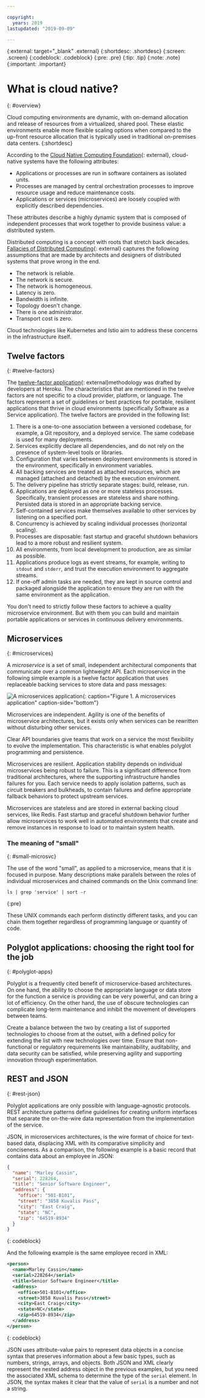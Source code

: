 ```yaml
---

copyright:
  years: 2019
lastupdated: "2019-09-09"

---
```


{:external: target="_blank" .external}
{:shortdesc: .shortdesc}
{:screen: .screen}
{:codeblock: .codeblock}
{:pre: .pre}
{:tip: .tip}
{:note: .note}
{:important: .important}

# What is cloud native?
{: #overview}

Cloud computing environments are dynamic, with on-demand allocation and release of resources from a virtualized, shared pool. These elastic environments enable more flexible scaling options when compared to the up-front resource allocation that is typically used in traditional on-premises data centers.
{:shortdesc}

According to the [Cloud Native Computing Foundation](https://github.com/cncf/foundation/blob/master/charter.md){: external}, cloud-native systems have the following attributes:

- Applications or processes are run in software containers as isolated units.
- Processes are managed by central orchestration processes to improve resource usage and reduce maintenance costs.
- Applications or services (microservices) are loosely coupled with explicitly described dependencies.

These attributes describe a highly dynamic system that is composed of independent processes that work together to provide business value: a distributed system.

Distributed computing is a concept with roots that stretch back decades. [Fallacies of Distributed Computing](http://www.rgoarchitects.com/Files/fallacies.pdf){: external} captures the following assumptions that are made by architects and designers of distributed systems that prove wrong in the end.

* The network is reliable.
* The network is secure.
* The network is homogeneous.
* Latency is zero.
* Bandwidth is infinite.
* Topology doesn't change.
* There is one administrator.
* Transport cost is zero.

Cloud technologies like Kubernetes and Istio aim to address these concerns in the infrastructure itself.

## Twelve factors
{: #twelve-factors}

The [twelve-factor application](https://12factor.net){: external}methodology was drafted by developers at Heroku. The characteristics that are mentioned in the twelve factors are not specific to a cloud provider, platform, or language. The factors represent a set of guidelines or best practices for portable, resilient applications that thrive in cloud environments (specifically Software as a Service application). The twelve factors are provided in the following list:

1. There is a one-to-one association between a versioned codebase, for example, a Git repository, and a deployed service. The same codebase is used for many deployments.
2. Services explicitly declare all dependencies, and do not rely on the presence of system-level tools or libraries.
3. Configuration that varies between deployment environments is stored in the environment, specifically in environment variables.
4. All backing services are treated as attached resources, which are managed (attached and detached) by the execution environment.
5. The delivery pipeline has strictly separate stages: build, release, run.
6. Applications are deployed as one or more stateless processes. Specifically, transient processes are stateless and share nothing. Persisted data is stored in an appropriate backing service.
7. Self-contained services make themselves available to other services by listening on a specified port.
8. Concurrency is achieved by scaling individual processes (horizontal scaling).
9. Processes are disposable: fast startup and graceful shutdown behaviors lead to a more robust and resilient system.
10. All environments, from local development to production, are as similar as possible.
11. Applications produce logs as event streams, for example, writing to `stdout` and `stderr`, and trust the execution environment to aggregate streams.
12. If one-off admin tasks are needed, they are kept in source control and packaged alongside the application to ensure they are run with the same environment as the application.

You don't need to strictly follow these factors to achieve a quality microservice environment. But with them you can build and maintain portable applications or services in continuous delivery environments.


## Microservices
{: #microservices}

A *microservice* is a set of small, independent architectural components that communicate over a common lightweight API. Each microservice in the following simple example is a twelve factor application that uses replaceable backing services to store data and pass messages:

![A microservices application](images/microservice.png "A microservices application"){: caption="Figure 1. A microservices application" caption-side="bottom"}

Microservices are independent. Agility is one of the benefits of microservice architectures, but it exists only when services can be rewritten without disturbing other services. 

Clear API boundaries give teams that work on a service the most flexibility to evolve the implementation. This characteristic is what enables polyglot programming and persistence.

Microservices are resilient. Application stability depends on individual microservices being robust to failure. This is a significant difference from traditional architectures, where the supporting infrastructure handles failures for you. Each service needs to apply isolation patterns, such as circuit breakers and bulkheads, to contain failures and define appropriate fallback behaviors to protect upstream services.

Microservices are stateless and are stored in external backing cloud services, like Redis. Fast startup and graceful shutdown behavior further allow microservices to work well in automated environments that create and remove instances in response to load or to maintain system health.

### The meaning of "small"
{: #small-microsvc}

The use of the word "small", as applied to a microservice, means that it is focused in purpose. Many descriptions make parallels between the roles of individual microservices and chained commands on the Unix command line:

```
ls | grep 'service' | sort -r
```
{:pre}

These UNIX commands each perform distinctly different tasks, and you can chain them together regardless of programming language or quantity of code.

## Polyglot applications: choosing the right tool for the job
{: #polyglot-apps}

Polyglot is a frequently cited benefit of microservice-based architectures. On one hand, the ability to choose the appropriate language or data store for the function a service is providing can be very powerful, and can bring a lot of efficiency. On the other hand, the use of obscure technologies can complicate long-term maintenance and inhibit the movement of developers between teams. 

Create a balance between the two by creating a list of supported technologies to choose from at the outset, with a defined policy for extending the list with new technologies over time. Ensure that non-functional or regulatory requirements like maintainability, auditability, and data security can be satisfied, while preserving agility and supporting innovation through experimentation.

## REST and JSON
{: #rest-json}

Polyglot applications are only possible with language-agnostic protocols. REST architecture patterns define guidelines for creating uniform interfaces that separate the on-the-wire data representation from the implementation of the service.

JSON, in microservices architectures, is the wire format of choice for text-based data, displacing XML with its comparative simplicity and conciseness. As a comparison, the following example is a basic record that contains data about an employee in JSON:

```json
{
  "name": "Marley Cassin",
  "serial": 228264,
  "title": "Senior Software Engineer",
  "address": {
    "office": "501-B101",
    "street": "3858 Kuvalis Pass",
    "city": "East Craig",
    "state": "NC",
    "zip": "64519-8934"
  }
}
```
{: codeblock}

And the following example is the same employee record in XML:

```xml
<person>
  <name>Marley Cassin</name>
  <serial>228264</serial>
  <title>Senior Software Engineer</title>
  <address>
    <office>501-B101</office>
    <street>3858 Kuvalis Pass</street>
    <city>East Craig</city>
    <state>NC</state>
    <zip>64519-8934</zip>
  </address>
</person>
```
{: codeblock}

JSON uses attribute-value pairs to represent data objects in a concise syntax that preserves information about a few basic types, such as numbers, strings, arrays, and objects. Both JSON and XML clearly represent the nested address object in the previous examples, but you need the associated XML schema to determine the type of the `serial` element. In JSON, the syntax makes it clear that the value of `serial` is a number and not a string.
